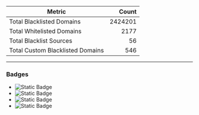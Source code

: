 | Metric | Count |
|--------|------:|
| Total Blacklisted Domains | 2424201 |
| Total Whitelisted Domains | 2177 |
| Total Blacklist Sources | 56 |
| Total Custom Blacklisted Domains | 546 |
---
### Badges
- ![Static Badge](https://img.shields.io/badge/blacklisted-2424201-cc0000)
- ![Static Badge](https://img.shields.io/badge/whitelisted-2177-00CC00)
- ![Static Badge](https://img.shields.io/badge/blacklists-56-000000)
- ![Static Badge](https://img.shields.io/badge/custom_blacklisted-546-000000)
